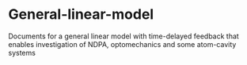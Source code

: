 # General-linear-model
Documents for a general linear model with time-delayed feedback that enables investigation of NDPA, optomechanics and some atom-cavity systems
